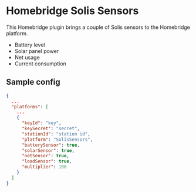 # Homebridge Solis Sensors

This Homebridge plugin brings a couple of Solis sensors to the Homebridge platform.

- Battery level
- Solar panel power
- Net usage
- Current consumption

## Sample config

```json
{
  ...
  "platforms": [
    ...
    {
      "keyId": "key",
      "keySecret": "secret",
      "stationId": "station id",
      "platform": "SolisSensors",
      "batterySensor": true,
      "solarSensor": true,
      "netSensor": true,
      "loadSensor": true,
      "multiplier": 100
    }
  ]
}
```